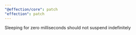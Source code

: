 ```yaml
---
"@effection/core": patch
"effection": patch
---
```


Sleeping for zero milliseconds should not suspend indefinitely
